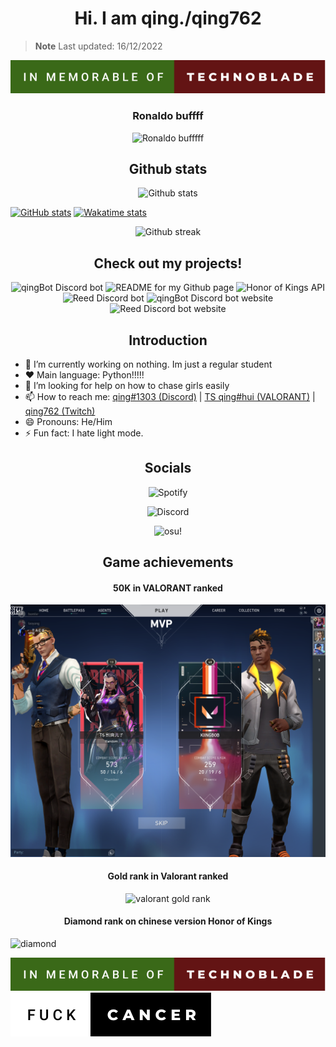 <h1 align="center">Hi. I am qing./qing762</h1>


> **Note**
Last updated: 16/12/2022
<p align="center"
  <img src = "made-by-qing762 (1).svg">
  <img src = "in-memorable-of-technoblade.svg" >
</p>

<h3 align="center">Ronaldo buffff</h3>
<p align="center">
  <img src = "https://cdn.discordapp.com/banners/635765555277725696/d280f81f73456365e6247eb03d489077.png?size=512", alt = "Ronaldo bufffff" />
</p>


<h2 align="center">Github stats</h2>
<p align="center">
  <img src = "https://github-readme-stats.vercel.app/api/top-langs/?username=qing762&layout=compact&theme=dark", alt = "Github stats" />
</p>

[![GitHub stats](https://github-readme-stats.vercel.app/api?username=qing762&count_private=true&show_icons=true&theme=dark&line_height=28.8)](https://discord.com/users/635765555277725696/)
[![Wakatime stats](https://github-readme-stats.vercel.app/api/wakatime?username=qing762&layout=compact&theme=dark)](https://wakatime.com/@qing762)

<p align="center">
  <img src = "https://streak-stats.demolab.com?user=qing762&theme=dark&date_format=M%20j%5B%2C%20Y%5D", alt = "Github streak" />
</p>

<h2 align="center">Check out my projects!</h2>
<p align="center">
  <img src = "https://github-readme-stats.vercel.app/api/pin/?username=qing762&repo=qingbot&theme=merko&show_owner=true", alt = "qingBot Discord bot" />
  <img src = "https://github-readme-stats.vercel.app/api/pin/?username=qing762&repo=qing762&theme=merko&show_owner=true", alt = "README for my Github page" />
  <img src = "https://github-readme-stats.vercel.app/api/pin/?username=qing762&repo=honor-of-kings-json&theme=merko&show_owner=true", alt = "Honor of Kings API" />
  <img src = "https://github-readme-stats.vercel.app/api/pin/?username=qing762&repo=reed&theme=merko&show_owner=true", alt = "Reed Discord bot" />
  <img src = "https://github-readme-stats.vercel.app/api/pin/?username=qing762&repo=rickroll&theme=merko&show_owner=true", alt = "qingBot Discord bot website" />
  <img src = "https://github-readme-stats.vercel.app/api/pin/?username=qing762&repo=reedbotwebsite&theme=merko&show_owner=true", alt = "Reed Discord bot website" />
</p>



<h2 align="center">Introduction</h2>

- 🔭 I’m currently working on nothing. Im just a regular student
- ❤️ Main language: Python!!!!!
- 🤔 I’m looking for help on how to chase girls easily
- 📫 How to reach me: [qing#1303 (Discord)](https://discord.com/users/635765555277725696) | [TS qing#hui (VALORANT)](https://tracker.gg/valorant/profile/riot/TS%20qing%23hui/overview) | [qing762 (Twitch)](https://twitch.tv/qing762)
- 😄 Pronouns: He/Him
- ⚡ Fun fact: I hate light mode.



<h2 align="center">Socials</h2>
<p align="center">
  <img src = "https://spotify-github-profile.vercel.app/api/view?uid=317vougvtdhlzeiyxymtu33cfe7i&cover_image=true&theme=natemoo-re&show_offline=true&bar_color=000000&bar_color_cover=true", alt = "Spotify">
</p>
<p align="center">
  <img src = "https://lanyard-profile-readme.vercel.app/api/635765555277725696?theme=dark&animated=true&hideDiscrim=false&borderRadius=30px&idleMessage=Probably%20doing%20something%20else...", alt = "Discord">
</p>
<p align="center">
  <img src = "https://osu-sig.vercel.app/card?user=jibailanjiao&mode=std&lang=en&blur=6&round_avatar=true&animation=true&hue=2551", alt = "osu!">
</p>



<h2 align="center">Game achievements</h2>
<h4 align="center">50K in VALORANT ranked</h4>
<img src = "50k.jpg" alt = "50k" />

<h4 align="center">Gold rank in Valorant ranked</h4>
<p align="center">
  <img src = "https://media.discordapp.net/attachments/1044866457210736660/1052594415635542026/image.png?width=831&height=664" alt = "valorant gold rank" />
</p>
  
<h4 align="center">Diamond rank on chinese version Honor of Kings</h4>
<img src = "SVID_20221004_163143_1.gif" alt = "diamond" />



[<img src = "in-memorable-of-technoblade.svg" >](https://www.curesarcoma.org/technoblade-tribute/)
[<img src = "fuck-cancer.svg" >](https://www.curesarcoma.org/technoblade-tribute/)
